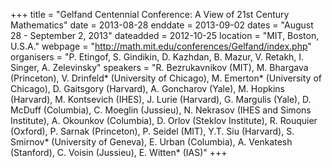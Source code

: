 +++
title = "Gelfand Centennial Conference: A View of 21st Century Mathematics"
date = 2013-08-28
enddate = 2013-09-02
dates = "August 28 - September 2, 2013"
dateadded = 2012-10-25
location = "MIT, Boston, U.S.A."
webpage = "http://math.mit.edu/conferences/Gelfand/index.php"
organisers = "P. Etingof, S. Gindikin, D. Kazhdan, B. Mazur, V. Retakh, I. Singer, A. Zelevinsky"
speakers = "R. Bezrukavnikov (MIT), M. Bhargava (Princeton), V. Drinfeld* (University of Chicago), M. Emerton* (University of Chicago), D. Gaitsgory (Harvard), A. Goncharov (Yale), M. Hopkins (Harvard), M. Kontsevich (IHES), J. Lurie (Harvard), G. Margulis (Yale), D. McDuff (Columbia), C. Moeglin (Jussieu), N. Nekrasov (IHES and Simons Institute), A. Okounkov (Columbia), D. Orlov (Steklov Institute), R. Rouquier (Oxford), P. Sarnak (Princeton), P. Seidel (MIT), Y.T. Siu (Harvard), S. Smirnov* (University of Geneva), E. Urban (Columbia), A. Venkatesh (Stanford), C. Voisin (Jussieu), E. Witten* (IAS)"
+++
